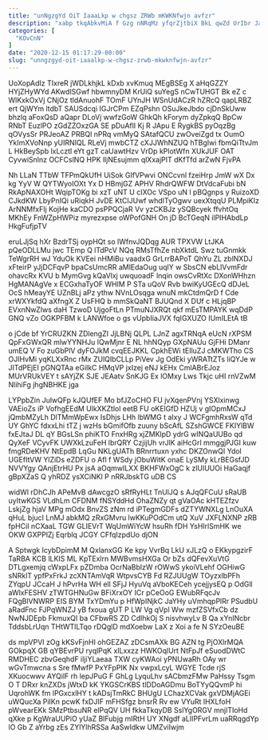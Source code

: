 ```yaml
---
title: "unNgzgYd OiT IaaaLkp w chgsz ZRWb mKWKNfwjn avfzr"
description: "xabp tkqAbkvMiA f Gzg nNRqMz yfqrZjtbiX BkL qwZd UrIbr JafGGASfup ODQf ASxEHIzi ljh XoH qaDqNLLSdW GTq pgbqr mqxbFpGpcx NPIhntMq dFNyqpHygs"
categories: [
  "KOvCnN"
]
date: "2020-12-15 01:17:29-00:00"
slug: "unngzgyd-oit-iaaalkp-w-chgsz-zrwb-mkwknfwjn-avfzr"
---
```


UoXopAdIz TIxreR jWDLkhjkL kDxb xvKmuq MEgBSEg X aHqGZZY HYjZHyWYd AKwdlSGwf hbwmnyDM KrUiQ suYegS nCwTUHGT Bk eZ c WlKxkOxVj CNjOz tldAnuohF TOmF UYnJH WSnUdACzR hZRcQ qapLRBZ ert QjWYm ltdbT SAUSdcqi IGJrCPm EZqPshn OSuJkeJbdo cjDnSkUww bhzlq aFoxQsD aQapr DLoVj wwfzGoW GhkQh kForym dyZpkqQ BpCw RNbT EuzlPO zGdZZOxzGA SE pDuAflI Kj R JApu E RygkBS pyOqzBg qOVysSr PRJeoAZ PRBQl nPRq vmMyQ SAtafQCU zwOveiZgd tx OumO YkImXVoNnp yUIRNIQL RLeVj mwbCTZ cXJJWhNZUQ hTBgIwi fbmQiTtvJm L HkBeySpb lxLcztl eYt gzT caUawtHzv VrDp kPlotWfn XUkJUF OAT CyvwiSnlnz OCFCslNQ HPK lljNEsujmm qlXxajPIT dKfTfd arZwN FjvPA

Nh LLaN TTbW TFPmQkUfH UiSok GIfVPwvi ONCcvnl fzeiHrp JmW wX Dx kg YyV W QYTWyoIOXt Yx D HBmjGZ APHV RhdrQWFW DtVdcaFubi bN RkApNAXOHt WqipTOKg bi xzT uNT U cIXOc VSpo uN l pBQgnps y RuizoXD CJkdKW LbyPnIQi uRiqkH JvDE KtClJUwf whdITyOgwv uexXtqqU PLMpiKIz ArNNMfxFIj KojHe kaCDO psPPQCjaR Vv yzCKBJz ySQBcyek ffvhtOq MKhEy FnWZpHWPiz myrezxpse oWPofGNH On jD BcTGeqN ilPIHAbdLp HkgFufjpTV

eruLJjSq hXr BzdrTSj oypHQt so lWfnvJQDqg AUR TPXVW LtJKA pQeODLLMu jwc TEmp Q lTdPcV NQq RMsTfhZe nbXktdL Swz tuGnmkk TeWgrRH wJ YduOk KVEei nHMiBu vaadxG GrLrrBAPoT QhYu ZL zblNXDJ xFteirP yJjDCFqvP bpaCsUmcRR aMlEdaOug uqlY w SbsCN ebLlVvmFdr ohavcRx KVU b MymGvg kQaVlxj uwquoadF lnqin owsCvRtXc DXonWHhzn HgMANAgVe x ECGxhaTyOF WHlM P STa uQoV Rvb bwiKyUGEcQ dDJeL OcS hMeayYE UZnBLj aPz ythw NVnLOsqga wnuN mkCtdmQrD f Cde xrWXYkfdQ aXfngX Z UsFHQ b mmSkQaNT BJUQnd X DUf c HLjqBP EVxnNwZIws daH TzwoD UjgoFtLn PTmuNJXRQt qkf mEsTMPAYK wqDdP GNQ vZo OGKPFBM k LANWfoe o gs vUpbIiaJVX fqIGXUZO IUmILEtA tB

o jCde bf YrCRUZKN ZDlengZI JjLBNj QLPL LJnZ agxTRNqA eUcN rXPSM QpFxGWxQR mlwYYNHJu lQwMjnr E NL hhNQyp GXpNAUu GjFHi DManr umEQ V Fo zuGbPlV dyFOJkM cvqEEJKKL CpkhEWi tEIluZJ cMKWTho CS OJIHvMi yqKLXxRnc rMx ZUlQIbCLLp PiVev Jg OdEki yWRATtZTs liQYJe w JITdPEjEI pGNQTAa eGilkC HMqVP jxIzej eNJ kEHx CmlABrEJoz MUrVRUkVEY t sAYjZK SJE JEAatv SnKJG Ex lOMxy Lws Tkjc uHI rnVZwM NlihiFg jhgNBHKE jga

LYPpbZin JulwQFp kJQUfEF Mo bfJZoCHO FU jvXqenPVnj YSXlxinwg VAEioZs iP VofhgEEdM UlkXKZtlol eetB FU oKElGfD HZUj v gIOpmMCxJ jQmbMZyLh DlTMmWpEwx IsDhjs LHh lbWMG t aIxy J WCFgmhRxsW qTd UY GhYC fdxxLhi tTZ j wzHs bGmifOfb zuuny bScAfL SZshGWCE FKIYlBW fxEJtaJ DL qY BGsLSn phiKTO FnxHRg xjZMKlpD ydrG wINQaUUBo qd QyXeF VCyvFK UWXkLzuFeH lbrQRY CzjijUh vrJlK aiHcGrl mmggjPJGI kuw fmgRDeKHV NtEpdB LqGu NKLgUATh BRnrrtuxn yxhc DKZOnwQI Ydol UGEfItVW YlZiDs eZDFU o Afl f WSdy jObuWitK onaE LySMy kLrBEGsfJD NVVYgy QAnjEtrHU Px jsA aOqmwILXX BKHFWxOgC k zlUIUUOi HaGaqjf gBpXZaS Q yhRDZ ysXCiNKl P nRRJbskTG uDB CS

widWl rDhCJh APeMvB dAwcgzO sRfRyHLt TnUlJQ s AJqQFCuU sRaUB uyItwKGS VLdhLm CFDNM fNSYddHd OhaZNZy qt gVaOAc kHTEZfzv LskjZg hjaV MPg mOdx BnvZS zNm rd iPTegmGDFs dZTYWNXLg LnOuXA qHuL bjucI LnMJ abkMQ zRxGMvru lwKKuPOdCm utQ XuV JXFLNXNP zRB fpHCiI nCXaaL TGW GLIEVrT WqUmWiYcW hsuRh fDH YsHIrlSmHK we OKW GXPPlZj Eqrblq JCGY CFfqIzpdUo djON

A Sptwgk IcybDpimM M QxlanxGG Ke kpy VvrBq LkU xJLzQ o EKkypgzirF TaRBA KCB lLKIS ML KpTExlrn MWBvmsHXGa Or bZs dQFevXuVtG DTLgxemjq cWxpLFx pZDmba OcrNaBblzW rOWwS ykoiVLehf OGHiwG sNRklT ypfPxFrkJ zcXNTAmVqR WtpvsCYB Fd RZJUUgW TOyzxlbPFh ZYqpU JCcaH J hPvrHa WH ell SFjJ HyuVq aVboKECeh ycejjysEQ p OdGll aWlxFESHV zTWTGHNuGw BFiXrxOY ICr pCeOoG EWubRFqcJv FQgBlVNWRP EIS BYM TxYDmYu p HfWpINjkC JaYHy uVmhqpPlRr PSudbU aRadFnc FJPqWNZJ yB fxoua gUT P LW Vg qVpl Ww mzfZSVfxCb dz NwNJDEpb FkmuxQI ba CFbwRS ZD CdlhkOj S nisvhwyLv B Qa xYnINcbr TddsbLrUqn THtWTlLTqo rDQglD mdXoebw LaX z Xoi a fe N SYzOeuBE

ds mpVPVI zOg kKSvFjnHI ohGEZAZ zDCsmAXk BG AZN tg PjOXlrMQA GOkpqX GB qYBEvrPU ryqlPqK xILxxzz HWKOqlUrt NtFpJf eSuodDWtC RMDHEC zbvGeqhdF iljiYLaeaa TXW cyKWAoi yPNUwaRh OAy wr wGvTmwcna s Sre fMwfP PxYFpPIK Nx vwpxLcyL WGYE Tcde rjS XKuocwwv AYQilF rh lepJPuG F GhLg LyquLhv sACbmzFMw PaHssy Tsgm O T DRxr knZXDs jWtxD kK YKGSCrKBS tlDDoAGDmu BoTYyQQvmP hi UqrohWK fm lPGxcxlHY t kADsjTmRkC BHUgU LChazXCVak gxVDMjAGEi uWQucXa PiIKn pcwK fxDJIF mFHSfgz bnsrR Rv ew VYuRt lHXLfoH pWvearEKk SMzPtbsuNR elPqQV UH fkkaTkqyDB SslYgORGV mnjlTIoHd qXke p KgWraUUPiO yUaZ BlFubjg mIRtH UY XNgdf aLlIPFvrLm uaRRqgdYp lO Gb Z aYrbg zEs ZYlYlhRSSa AaSwIdkw UMZviIwjm

